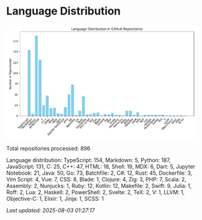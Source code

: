 # Language Distribution

![Language Distribution Chart](language_distribution_bar_chart.png)

Total repositories processed: 896

Language distribution:
TypeScript: 154, Markdown: 5, Python: 187, JavaScript: 131, C: 25, C++: 47, HTML: 18, Shell: 19, MDX: 6, Dart: 5, Jupyter Notebook: 21, Java: 50, Go: 73, Batchfile: 2, C#: 12, Rust: 45, Dockerfile: 3, Vim Script: 4, Vue: 7, CSS: 8, Blade: 1, Clojure: 4, Zig: 3, PHP: 7, Scala: 2, Assembly: 2, Nunjucks: 1, Ruby: 12, Kotlin: 12, Makefile: 2, Swift: 9, Julia: 1, Roff: 2, Lua: 2, Haskell: 2, PowerShell: 2, Svelte: 2, TeX: 2, V: 1, LLVM: 1, Objective-C: 1, Elixir: 1, Jinja: 1, SCSS: 1


_Last updated: 2025-08-03 01:27:17_
